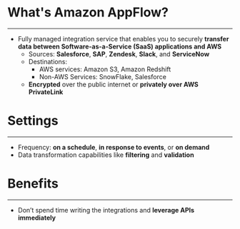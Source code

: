 # What's Amazon AppFlow?
---

* Fully managed integration service that enables you to securely **transfer data between Software-as-a-Service (SaaS) applications and AWS**
	* Sources: **Salesforce**, **SAP**, **Zendesk**, **Slack**, and **ServiceNow**
	* Destinations: 
		* AWS services: Amazon S3, Amazon Redshift 
		* Non-AWS Services:  SnowFlake, Salesforce
	* **Encrypted** over the public internet or **privately over AWS PrivateLink**

# Settings
---

* Frequency: **on a schedule**, **in response to events**, or **on demand**
* Data transformation capabilities like **filtering** and **validation**

# Benefits
---

* Don’t spend time writing the integrations and **leverage APIs immediately**